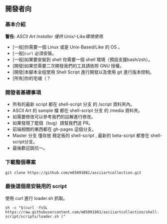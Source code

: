 ## 開發者向


### 基本介紹

__警告:__ _ASCII Art Installer 僅供 Unix/-Like環境使用._

* [一般]你需要一個 Linux 或是 Unix-Based/Like 的 OS 。
* [一般]`curl` 必須安裝。
* [一般]如果要安裝到 shell 你需要一個 shell 環境（預設支援bash/zsh）。
* [開發]如果您需要二次開發我們的工具請依照 GNU 授權。
* [開發]本腳本全程使用 Shell Script 進行開發以及使用 git 進行版本控制。
* [所有]你的宅魂（？

### 開發者基礎事項 

* 所有的最新 script 都在 shell-script 分支 的 /script 資料夾內。
* ASCII Art 的 sample 檔 都在 shell-script 分支 的 /media 資料夾。
* 如需要修改可以參考我們的註解進行修改。
* 如果發現了罷個（bug）請幫我們送 PR。
* 前端相關的東西都在 gh-pages 這個分支。
* Master 分支 僅存放 穩定板的 shell-script , 最新的 beta-script 都會在 shell-script分支。
* 最後歡迎跳坑～。

### 下載整個專案

```shell
git clone https://github.com/m85091081/asciiartcollection.git
```

### 最後這個是安裝用的 script 

使用 curl 進行 loader.sh 抓取。
```shell
sh -c "$(curl -fsSL https://raw.githubusercontent.com/m85091081/asciiartcollection/shell-script/scripts/loader.sh )"
```


